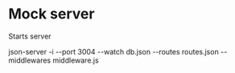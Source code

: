 # Mock server
Starts server

json-server -i --port 3004 --watch db.json --routes routes.json --middlewares middleware.js